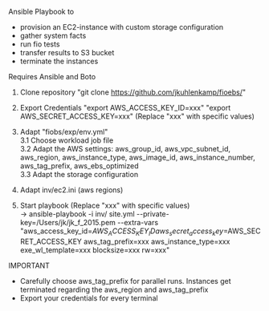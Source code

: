 Ansible Playbook to
- provision an EC2-instance with custom storage configuration
- gather system facts
- run fio tests
- transfer results to S3 bucket
- terminate the instances 

Requires Ansible and Boto

1. Clone repository "git clone https://github.com/jkuhlenkamp/fioebs/"  
2. Export Credentials "export AWS_ACCESS_KEY_ID=xxx" "export AWS_SECRET_ACCESS_KEY=xxx" (Replace "xxx" with specific values)  
3. Adapt "fiobs/exp/env.yml"  
3.1 Choose workload job file  
3.2 Adapt the AWS settings: aws_group_id, aws_vpc_subnet_id, aws_region, aws_instance_type, aws_image_id, aws_instance_number, aws_tag_prefix, aws_ebs_optimized  
3.3 Adapt the storage configuration  
4. Adapt inv/ec2.ini (aws regions)

5. Start playbook (Replace "xxx" with specific values)  
	-> ansible-playbook -i inv/ site.yml --private-key=/Users/jk/jk_f_2015.pem --extra-vars "aws_access_key_id=$AWS_ACCESS_KEY_ID aws_secret_access_key=$AWS_SECRET_ACCESS_KEY aws_tag_prefix=xxx aws_instance_type=xxx exe_wl_template=xxx blocksize=xxx rw=xxx"
	
IMPORTANT  
- Carefully choose aws_tag_prefix for parallel runs. Instances get terminated regarding the aws_region and aws_tag_prefix  
- Export your credentials for every terminal  
